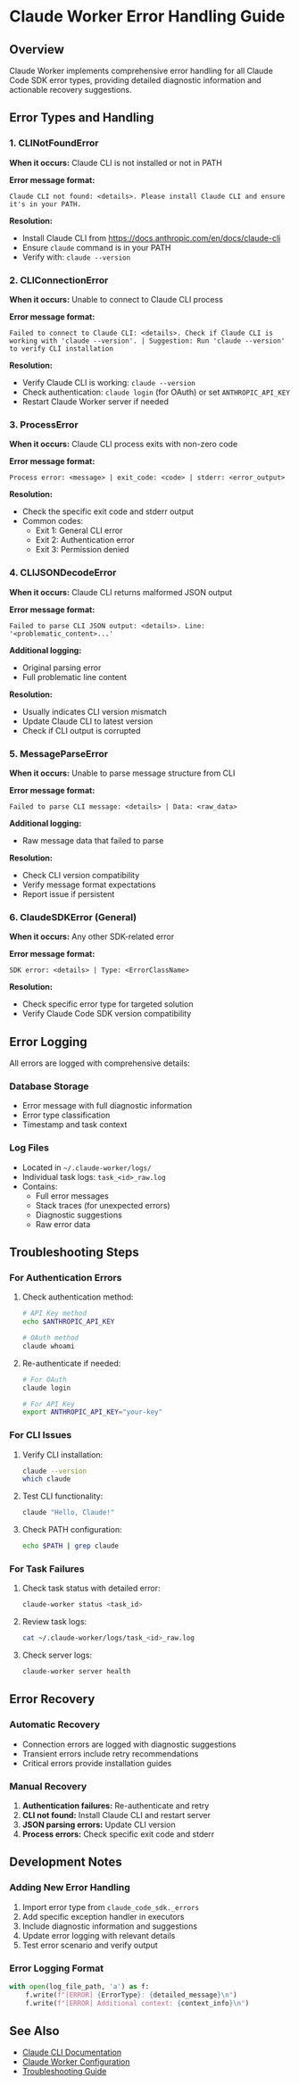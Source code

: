 # Claude Worker Error Handling Guide

## Overview

Claude Worker implements comprehensive error handling for all Claude Code SDK error types, providing detailed diagnostic information and actionable recovery suggestions.

## Error Types and Handling

### 1. CLINotFoundError

**When it occurs:** Claude CLI is not installed or not in PATH

**Error message format:**
```
Claude CLI not found: <details>. Please install Claude CLI and ensure it's in your PATH.
```

**Resolution:**
- Install Claude CLI from https://docs.anthropic.com/en/docs/claude-cli
- Ensure `claude` command is in your PATH
- Verify with: `claude --version`

### 2. CLIConnectionError

**When it occurs:** Unable to connect to Claude CLI process

**Error message format:**
```
Failed to connect to Claude CLI: <details>. Check if Claude CLI is working with 'claude --version'. | Suggestion: Run 'claude --version' to verify CLI installation
```

**Resolution:**
- Verify Claude CLI is working: `claude --version`
- Check authentication: `claude login` (for OAuth) or set `ANTHROPIC_API_KEY`
- Restart Claude Worker server if needed

### 3. ProcessError

**When it occurs:** Claude CLI process exits with non-zero code

**Error message format:**
```
Process error: <message> | exit_code: <code> | stderr: <error_output>
```

**Resolution:**
- Check the specific exit code and stderr output
- Common codes:
  - Exit 1: General CLI error
  - Exit 2: Authentication error
  - Exit 3: Permission denied

### 4. CLIJSONDecodeError

**When it occurs:** Claude CLI returns malformed JSON output

**Error message format:**
```
Failed to parse CLI JSON output: <details>. Line: '<problematic_content>...'
```

**Additional logging:**
- Original parsing error
- Full problematic line content

**Resolution:**
- Usually indicates CLI version mismatch
- Update Claude CLI to latest version
- Check if CLI output is corrupted

### 5. MessageParseError

**When it occurs:** Unable to parse message structure from CLI

**Error message format:**
```
Failed to parse CLI message: <details> | Data: <raw_data>
```

**Additional logging:**
- Raw message data that failed to parse

**Resolution:**
- Check CLI version compatibility
- Verify message format expectations
- Report issue if persistent

### 6. ClaudeSDKError (General)

**When it occurs:** Any other SDK-related error

**Error message format:**
```
SDK error: <details> | Type: <ErrorClassName>
```

**Resolution:**
- Check specific error type for targeted solution
- Verify Claude Code SDK version compatibility

## Error Logging

All errors are logged with comprehensive details:

### Database Storage
- Error message with full diagnostic information
- Error type classification
- Timestamp and task context

### Log Files
- Located in `~/.claude-worker/logs/`
- Individual task logs: `task_<id>_raw.log`
- Contains:
  - Full error messages
  - Stack traces (for unexpected errors)
  - Diagnostic suggestions
  - Raw error data

## Troubleshooting Steps

### For Authentication Errors
1. Check authentication method:
   ```bash
   # API Key method
   echo $ANTHROPIC_API_KEY
   
   # OAuth method  
   claude whoami
   ```

2. Re-authenticate if needed:
   ```bash
   # For OAuth
   claude login
   
   # For API Key
   export ANTHROPIC_API_KEY="your-key"
   ```

### For CLI Issues
1. Verify CLI installation:
   ```bash
   claude --version
   which claude
   ```

2. Test CLI functionality:
   ```bash
   claude "Hello, Claude!"
   ```

3. Check PATH configuration:
   ```bash
   echo $PATH | grep claude
   ```

### For Task Failures
1. Check task status with detailed error:
   ```bash
   claude-worker status <task_id>
   ```

2. Review task logs:
   ```bash
   cat ~/.claude-worker/logs/task_<id>_raw.log
   ```

3. Check server logs:
   ```bash
   claude-worker server health
   ```

## Error Recovery

### Automatic Recovery
- Connection errors are logged with diagnostic suggestions
- Transient errors include retry recommendations
- Critical errors provide installation guides

### Manual Recovery
1. **Authentication failures:** Re-authenticate and retry
2. **CLI not found:** Install Claude CLI and restart server
3. **JSON parsing errors:** Update CLI version
4. **Process errors:** Check specific exit code and stderr

## Development Notes

### Adding New Error Handling
1. Import error type from `claude_code_sdk._errors`
2. Add specific exception handler in executors
3. Include diagnostic information and suggestions
4. Update error logging with relevant details
5. Test error scenario and verify output

### Error Logging Format
```python
with open(log_file_path, 'a') as f:
    f.write(f"[ERROR] {ErrorType}: {detailed_message}\n")
    f.write(f"[ERROR] Additional context: {context_info}\n")
```

## See Also

- [Claude CLI Documentation](https://docs.anthropic.com/en/docs/claude-cli)
- [Claude Worker Configuration](05-administration-configuration.md)
- [Troubleshooting Guide](troubleshooting.md)